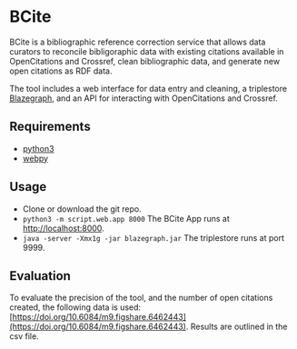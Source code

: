# BCite
BCite is a bibliographic reference correction service that allows data curators to reconcile bibligoraphic data with existing citations available in OpenCitations and Crossref, clean bibliographic data, and generate new open citations as RDF data.

The tool includes a web interface for data entry and cleaning, a triplestore [Blazegraph](https://www.blazegraph.com), and an API for interacting with OpenCitations and Crossref.

## Requirements

* [python3](https://www.python.org/download/releases/3.0/?)
* [webpy](http://webpy.org/)

## Usage

* Clone or download the git repo.
* `python3 -m script.web.app 8000` The BCite App runs at [http://localhost:8000](http://localhost:8000).
* `java -server -Xmx1g -jar blazegraph.jar` The triplestore runs at port 9999.

## Evaluation
To evaluate the precision of the tool, and the number of open citations created, the following data is used: [https://doi.org/10.6084/m9.figshare.6462443](https://doi.org/10.6084/m9.figshare.6462443). Results are outlined in the csv file.